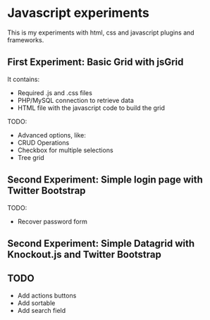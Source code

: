 Javascript experiments
======================

This is my experiments with html, css and javascript plugins and frameworks.

## First Experiment: Basic Grid with jsGrid

It contains:

 * Required .js and .css files
 * PHP/MySQL connection to retrieve data
 * HTML file with the javascript code to build the grid

TODO:

* Advanced options, like:
 * CRUD Operations
 * Checkbox for multiple selections
 * Tree grid

## Second Experiment: Simple login page with Twitter Bootstrap

TODO:

* Recover password form

## Second Experiment: Simple Datagrid with Knockout.js and Twitter Bootstrap

## TODO

* Add actions buttons
* Add sortable
* Add search field

